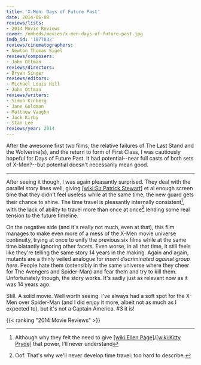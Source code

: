 ```yaml
---
title: 'X-Men: Days of Future Past'
date: 2014-06-08
reviews/lists:
- 2014 Movie Reviews
cover: /embeds/movies/x-men-days-of-future-past.jpg
imdb_id: '1877832'
reviews/cinematographers:
- Newton Thomas Sigel
reviews/composers:
- John Ottman
reviews/directors:
- Bryan Singer
reviews/editors:
- Michael Louis Hill
- John Ottman
reviews/writers:
- Simon Kinberg
- Jane Goldman
- Matthew Vaughn
- Jack Kirby
- Stan Lee
reviews/year: 2014
---
```

After the awesome first two films, the relative failures of The Last Stand and the Wolverine(s), and the return to form of First Class, I was cautiously hopeful for Days of Future Past. It had potential--near full casts of both sets of X-Men?--but potential doesn't necessarily mean good.

<!--more-->

---


After seeing it though, I was again pleasantly surprised. They deal with the parallel story lines well, giving [[wiki:Sir Patrick Stewart]]() et al enough screen time that they didn't feel useless while at the same time, the new guard gets their chance to shine. The time travel is pleasantly internally consistent[^1], with the lack of ability to travel more than once at once[^2] lending some real tension to the future timeline.

On the negative side (and it's really not much, even at that), this film manages to make even more of a mess of the X-Men movie universe continuity, trying at once to unify the previous six films while at the same time blatantly ignoring other facets. Even worse, in all that time, it still feels like they're telling the same story 14 years in the making. Again and again, mutants are a thinly veiled analogue for *insert discriminated against group here*. People hate them (ostensibly in the same universe where they cheer for The Avengers and Spider-Man) and fear them and try to kill them. Unfortunately though, the story works. It's sadly just as relevant now as it was 14 years ago.

Still. A solid movie. Well worth seeing. I've always had a soft spot for the X-Men over Spider-Man (and I did enjoy it more, albeit not as much as I expected to), but it's not a Captain America. #3 it is!

{{< ranking "2014 Movie Reviews" >}}

[^1]: Although why they felt the need to give [[wiki:Ellen Page]]()/[[wiki:Kitty Pryde]]() that power, I'll never understand
[^2]: Oof. That's why we'll never develop time travel: too hard to describe.